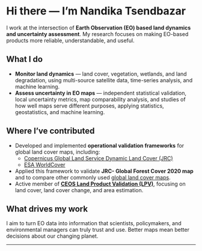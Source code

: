 # Hi there — I’m Nandika Tsendbazar

I work at the intersection of **Earth Observation (EO) based land dynamics and uncertainty assessment**. My research focuses on making EO-based products more reliable, understandable, and useful.

## What I do
- **Monitor land dynamics** — land cover, vegetation, wetlands, and land degradation, using multi-source satellite data, time-series analysis, and machine learning.  
- **Assess uncertainty in EO maps** —  independent statistical validation, local uncertainty metrics, map comparability analysis, and studies of how well maps serve different purposes, applying statistics, geostatistics, and machine learning.  

## Where I’ve contributed
- Developed and implemented **operational validation frameworks** for global land cover maps, including:  
  - [Copernicus Global Land Service Dynamic Land Cover (JRC)](https://land.copernicus.eu/global/)  
  - [ESA WorldCover](https://esa-worldcover.org/en)
- Applied this framework to validate **JRC- Global Forest Cover 2020 map** and to compare other commonly used [global land cover maps](https://landcarbonlab.org/insights/global-land-cover-maps-accuracy-applications/). 
- Active member of **[CEOS Land Product Validation (LPV)](https://lpvs.gsfc.nasa.gov/)**, focusing on land cover, land cover change, and area estimation.  

## What drives my work
I aim to turn EO data into information that scientists, policymakers, and environmental managers can truly trust and use. Better maps mean better decisions about our changing planet.

---

